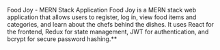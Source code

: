 

Food Joy - MERN Stack Application
Food Joy is a MERN stack web application that allows users to register, log in, view food items and categories, and learn about the chefs behind the dishes. It uses React for the frontend, Redux for state management, JWT for authentication, and bcrypt for secure password hashing.**
